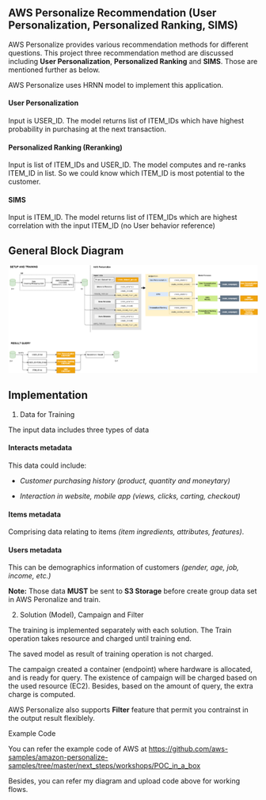 ## AWS Personalize Recommendation (User Personalization, Personalized Ranking, SIMS)

AWS Personalize provides various recommendation methods for different questions. This project three recommendation method are discussed including **User Personalization**, **Personalized Ranking** and **SIMS**. Those are mentioned further as below.

AWS Personalize uses HRNN model to implement this application.

#### User Personalization

Input is USER_ID. The model returns list of ITEM_IDs which have highest probability in purchasing at the next transaction.

#### Personalized Ranking (Reranking)

Input is list of ITEM_IDs and USER_ID. The model computes and re-ranks ITEM_ID in list. So we could know which ITEM_ID is most potential to the customer.

#### SIMS

Input is ITEM_ID. The model returns list of ITEM_IDs which are highest correlation with the input ITEM_ID (no User behavior reference)

## General Block Diagram

![alt text](https://github.com/carfirst125/portfolio/blob/main/aws_personalize_recommendation/images/aws_personalize_recommendation_BlockDiagram.png?raw=true)

## Implementation

1. Data for Training

The input data includes three types of data

#### Interacts metadata

This data could include: 

*   *Customer purchasing history (product, quantity and moneytary)*

*   *Interaction in website, mobile app (views, clicks, carting, checkout)*

#### Items metadata

Comprising data relating to items *(item ingredients, attributes, features)*.

#### Users metadata

This can be demographics information of customers *(gender, age, job, income, etc.)*

**Note:** Those data **MUST** be sent to **S3 Storage** before create group data set in AWS Peronalize and train.

2. Solution (Model), Campaign and Filter

The training is implemented separately with each solution. The Train operation takes resource and charged until training end. 

The saved model as result of training operation is not charged. 

The campaign created a container (endpoint) where hardware is allocated, and is ready for query. The existence of campaign will be charged based on the used resource (EC2). Besides, based on the amount of query, the extra charge is computed.

AWS Personalize also supports **Filter** feature that permit you contrainst in the output result flexiblely.

Example Code

You can refer the example code of AWS at https://github.com/aws-samples/amazon-personalize-samples/tree/master/next_steps/workshops/POC_in_a_box

Besides, you can refer my diagram and upload code above for working flows.



